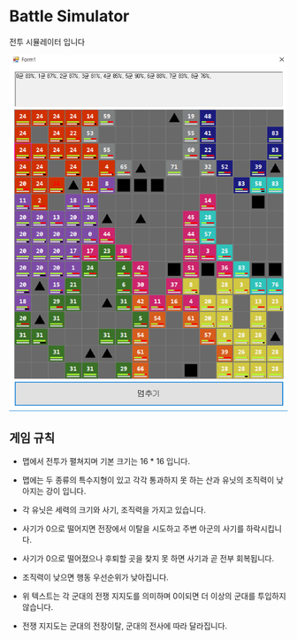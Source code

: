 # Battle Simulator

전투 시뮬레이터 입니다

![alt text](1.png "")

## 게임 규칙

- 맵에서 전투가 펼쳐지며 기본 크기는 16 * 16 입니다.

- 맵에는 두 종류의 특수지형이 있고 각각  통과하지 못 하는 산과 
유닛의 조직력이 낮아지는 강이 입니다.

- 각 유닛은 세력의 크기와 사기, 조직력을 가지고 있습니다.

- 사기가 0으로 떨어지면 전장에서 이탈을 시도하고 주변 아군의 사기를 하락시킵니다.

- 사기가 0으로 떨어졌으나 후퇴할 곳을 찾지 못 하면 사기과 곧 전부 회복됩니다.

- 조직력이 낮으면 행동 우선순위가 낮아집니다.

- 위 텍스트는 각 군대의 전쟁 지지도를 의미하며 0이되면 더 이상의 군대를 투입하지 않습니다.

- 전쟁 지지도는 군대의 전장이탈, 군대의 전사에 따라 달라집니다.